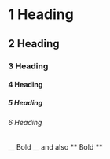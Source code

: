 # 1 Heading
## 2 Heading
### 3 Heading
#### 4 Heading
##### 5 Heading
###### 6 Heading

 __ Bold __ and also ** Bold **